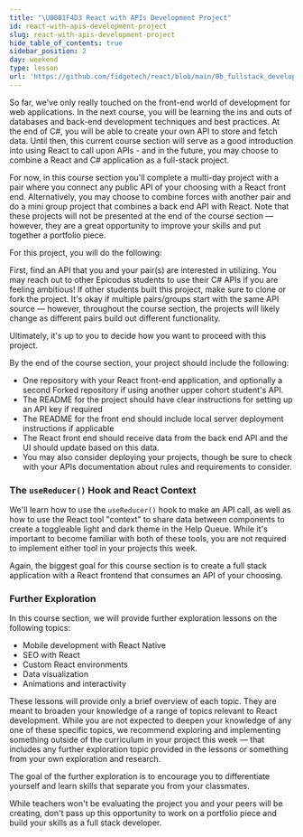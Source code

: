 ```yaml
---
title: "\U0001F4D3 React with APIs Development Project"
id: react-with-apis-development-project
slug: react-with-apis-development-project
hide_table_of_contents: true
sidebar_position: 2
day: weekend
type: lesson
url: 'https://github.com/fidgetech/react/blob/main/0b_fullstack_development.md'
---
```


So far, we've only really touched on the front-end world of development for web applications. In the next course, you will be learning the ins and outs of databases and back-end development techniques and best practices. At the end of C#, you will be able to create your own API to store and fetch data. Until then, this current course section will serve as a good introduction into using React to call upon APIs - and in the future, you may choose to combine a React and C# application as a full-stack project. 

For now, in this course section you'll complete a multi-day project with a pair where you connect any public API of your choosing with a React front end. Alternatively, you may choose to combine forces with another pair and do a mini group project that combines a back end API with React. Note that these projects will not be presented at the end of the course section — however, they are a great opportunity to improve your skills and put together a portfolio piece.

For this project, you will do the following:

First, find an API that you and your pair(s) are interested in utilizing. You may reach out to other Epicodus students to use their C# APIs if you are feeling ambitious! If other students built this project, make sure to clone or fork the project. It's okay if multiple pairs/groups start with the same API source — however, throughout the course section, the projects will likely change as different pairs build out different functionality.

Ultimately, it's up to you to decide how you want to proceed with this project.

By the end of the course section, your project should include the following:

* One repository with your React front-end application, and optionally a second Forked repository if using another upper cohort student's API.
* The README for the project should have clear instructions for setting up an API key if required
* The README for the front end should include local server deployment instructions if applicable
* The React front end should receive data from the back end API and the UI should update based on this data.
* You may also consider deploying your projects, though be sure to check with your APIs documentation about rules and requirements to consider. 

### The `useReducer()` Hook and React Context

We'll learn how to use the `useReducer()` hook to make an API call, as well as how to use the React tool "context" to share data between components to create a toggleable light and dark theme in the Help Queue. While it's important to become familiar with both of these tools, you are not required to implement either tool in your projects this week. 

Again, the biggest goal for this course section is to create a full stack application with a React frontend that consumes an API of your choosing.

### Further Exploration

In this course section, we will provide further exploration lessons on the following topics:

* Mobile development with React Native
* SEO with React
* Custom React environments
* Data visualization
* Animations and interactivity

These lessons will provide only a brief overview of each topic. They are meant to broaden your knowledge of a range of topics relevant to React development. While you are not expected to deepen your knowledge of any one of these specific topics, we recommend exploring and implementing something outside of the curriculum in your project this week — that includes any further exploration topic provided in the lessons or something from your own exploration and research.

The goal of the further exploration is to encourage you to differentiate yourself and learn skills that separate you from your classmates.

While teachers won't be evaluating the project you and your peers will be creating, don't pass up this opportunity to work on a portfolio piece and build your skills as a full stack developer.